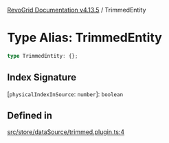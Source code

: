 [RevoGrid Documentation v4.13.5](README.md) / TrimmedEntity

# Type Alias: TrimmedEntity

```ts
type TrimmedEntity: {};
```

## Index Signature

 \[`physicalIndexInSource`: `number`\]: `boolean`

## Defined in

[src/store/dataSource/trimmed.plugin.ts:4](https://github.com/revolist/revogrid/blob/f32590b4b251a55e7610f26e48cd67947bdd6441/src/store/dataSource/trimmed.plugin.ts#L4)
